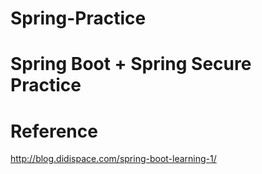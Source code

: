 # Spring-Practice

# Spring Boot + Spring Secure Practice

# Reference
<http://blog.didispace.com/spring-boot-learning-1/>
